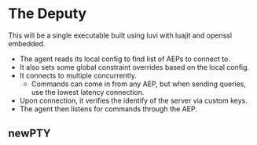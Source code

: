 
# The Deputy

This will be a single executable built using luvi with luajit and openssl
embedded.

- The agent reads its local config to find list of AEPs to connect to.
- It also sets some global constraint overrides based on the local config.
- It connects to multiple concurrently.
  - Commands can come in from any AEP, but when sending queries, use the lowest
    latency connection.
- Upon connection, it verifies the identify of the server via custom keys.
- The agent then listens for commands through the AEP.

## newPTY
